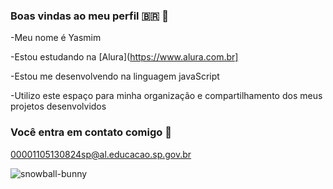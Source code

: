 ### Boas vindas ao meu perfil 🇧🇷 💟

-Meu nome é Yasmim

-Estou estudando na [Alura](https://www.alura.com.br]

-Estou me desenvolvendo na linguagem javaScript

-Utilizo este espaço para minha organização e compartilhamento dos meus projetos desenvolvidos 

### Você entra em contato comigo 📧

00001105130824sp@al.educacao.sp.gov.br

![snowball-bunny](https://github.com/franciscao16/franciscao16/assets/170096702/d67e79b5-28c8-486b-ae37-a359361a93f8)

